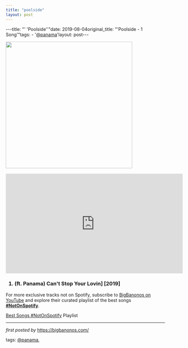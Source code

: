 ```yaml
---
title: "poolside"
layout: post
---
```

---title: "' 'Poolside''"date: 2019-08-04original_title: "'Poolside - 1 Song'"tags:  - '[@panama](/tags/panama/)'layout: post---<div class="separator" ><a href="https://i1.sndcdn.com/artworks-000559544055-uuuwln-t500x500.jpg" imageanchor="1"><img border="0" data-original-height="500" data-original-width="500" height="400" src="https://i1.sndcdn.com/artworks-000559544055-uuuwln-t500x500.jpg" width="400" /></a></div><br /><iframe allow="accelerometer; autoplay; encrypted-media; gyroscope; picture-in-picture" allowfullscreen="" frameborder="0" height="315" src="https://www.youtube.com/embed/videoseries?list=PLtuNtuTatqI3MSNL2UETSGFy4jjUbHi50" width="560"></iframe> <h3><ol><li>(ft. Panama) Can't Stop Your Lovin] [2019]</li></ol></h3><!--Subscribe and Playlist Links--><div>    <p>For more exclusive tracks not on Spotify, subscribe to <a href="https://www.youtube.com/[@BigBanonos](/tags/BigBanonos/)" target="_blank">BigBanonos on YouTube</a> and explore their curated playlist of the best songs <strong>[#NotOnSpotify](/tags/NotOnSpotify/)</strong>.</p>    <p><a href="https://www.youtube.com/playlist?list=PLtuNtuTatqI0kFahUCbtbfenC_ET5O_tr" target="_blank">Best Songs [#NotOnSpotify](/tags/NotOnSpotify/) Playlist<br /></a></p></div><hr /><p><em>first posted by</em> <a href="https://bigbanonos.com/" rel="noopener" target="_new">https://bigbanonos.com/</a></p><p>tags: [@panama](/tags/panama/),</p>